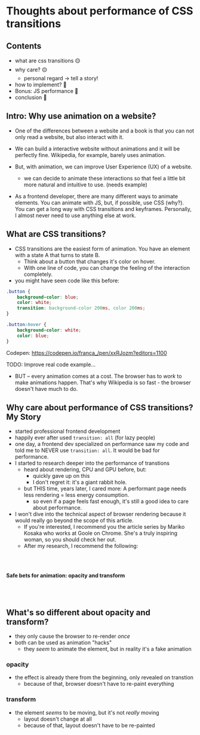 # Thoughts about performance of CSS transitions

## Contents
- what are css transitions 🟡
- why care? 🟡
    - personal regard -> tell a story!
- how to implement? 🔴
- Bonus: JS performance 🔴
- conclusion 🔴

## Intro: Why use animation on a website?

- One of the differences between a website and a book is that you can not only read a website, but also interact with it.
- We can build a interactive website without animations and it will be perfectly fine. Wikipedia, for example, barely uses animation.
- But, with animation, we can improve User Experience (UX) of a website.
    - we can decide to animate these interactions so that feel a little bit more natural and intuitive to use. (needs example)

- As a frontend developer, there are many different ways to animate elements. You can animate with JS, but, if possible, use CSS (why?). You can get a long way with CSS transitions and keyframes. Personally, I almost never need to use anything else at work.

## What are CSS transitions?
- CSS transitions are the easiest form of animation. You have an element with a state A that turns to state B.
    - Think about a button that changes it's color on hover.
    - With one line of code, you can change the feeling of the interaction completely.
- you might have seen code like this before:

```css
.button {
	background-color: blue;
	color: white;
	transition: background-color 200ms, color 200ms;
}

.button:hover {
	background-color: white;
	color: blue;
}
```
Codepen: https://codepen.io/franca_/pen/xxRJozm?editors=1100

TODO: Improve real code example...

- BUT – every animation comes at a cost. The browser has to *work* to make animations happen. That's why Wikipedia is so fast - the browser doesn't have much to do.

## Why care about performance of CSS transitions? My Story
- started professional frontend development
- happily ever after used `transition: all` (for lazy people)
- one day, a frontend dev specialized on performance saw my code and told me to NEVER use `transition: all`. It would be bad for performance.
- I started to research deeper into the performance of transtions
    - heard about rendering, CPU and GPU before, but:
        - quickly gave up on this
        - I don't regret it: it's a giant rabbit hole.
    - but THIS time, years later, I cared more: A performant page needs less rendering = less energy consumption. 
        - so even if a page feels fast enough, it's still a good idea to care about performance.
- I won't dive into the technical aspect of browser rendering because it would really go beyond the scope of this article.
    - If you're interested, I recommend you the article series by Mariko Kosaka who works at Goole on Chrome. She's a truly inspiring woman, so you should check her out.
    - After my research, I recommend the following:

<br>
<br>

**Safe bets for animation: opacity and transform**

<br>
<br>

## What's so different about opacity and transform?

- they only cause the browser to re-render *once*
- both can be used as animation "hacks"
    - they *seem* to animate the element, but in reality it's a fake animation

### opacity
- the effect is already there from the beginning, only revealed on transtion
    - because of that, browser doesn't have to re-paint everything

### transform
- the element *seems* to be moving, but it's not *really* moving
    - layout doesn't change at all
    - because of that, layout doesn't have to be re-painted


